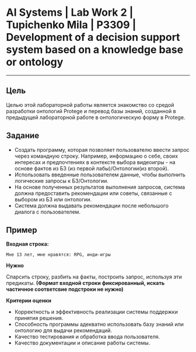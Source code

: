 # AI Systems | Lab Work 2 | Tupichenko Mila | P3309 | Development of a decision support system based on a knowledge base or ontology

---

## Цель

Целью этой лабораторной работы является знакомство со средой разработки онтологий Protege и перевод базы знаний,
созданной в предыдущей лабораторной работе в онтологическую форму в Protege.

## Задание

- Создать программу, которая позволяет пользователю ввести запрос через командную строку. Например, информацию о себе,
  своих интересах и предпочтениях в контексте выбора видеоигры - на основе фактов из БЗ (из первой лабы)/Онтологии(из
  второй).
- Использовать введенные пользователем данные, чтобы выполнить логические запросы к БЗ/Онтологии.
- На основе полученных результатов выполнения запросов, система должна предоставить рекомендации или советы, связанные с
  выбором из БЗ или онтологии.
- Система должна выдавать рекомендации после небольшого диалога с пользователем.

## Пример

**Входная строка:**

    Мне 13 лет, мне нравятся: RPG, инди-игры

**Нужно**

Спарсить строку, разбить на факты, построить запрос, используя эти предикаты. **(Формат входной строки фиксированный,
искать частичное соответсвие подстроки не нужно)**

**Критерии оценки**

- Корректность и эффективность реализации системы поддержки принятия решения.
- Способность программы адекватно использовать базу знаний или онтологию для выдачи рекомендаций.
- Качество тестирования и обработка ввода пользователя.
- Качество документации и описание работы системы.